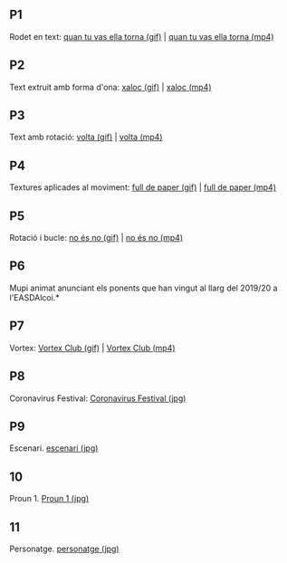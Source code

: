 ##  P1
Rodet en text: [quan tu vas ella torna (gif)](p1_baldó_garcía_natalia.gif) | [quan tu vas ella torna (mp4)](p1_baldó_garcía_natalia.mp4)

##  P2
Text extruit amb forma d'ona: [xaloc (gif)]() | [xaloc (mp4)]()

##  P3
Text amb rotació: [volta (gif)]() | [volta (mp4)]()

##  P4
Textures aplicades al moviment: [full de paper (gif)]() |  [full de paper (mp4)]()

##  P5
Rotació i bucle: [no és no (gif)]() | [no és no (mp4)]()

##  P6
Mupi animat anunciant els ponents que han vingut al llarg del 2019/20 a l'EASDAlcoi.*

##  P7
Vortex: [Vortex Club (gif)]() | [Vortex Club (mp4)]()

##  P8
Coronavirus Festival: [Coronavirus Festival (jpg)]()

##  P9
Escenari. [escenari (jpg)]() 

##  10
Proun 1. [Proun 1 (jpg)]() 

##  11
Personatge. [personatge (jpg)]()
